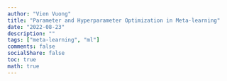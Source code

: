 ```yaml
---
author: "Vien Vuong"
title: "Parameter and Hyperparameter Optimization in Meta-learning"
date: "2022-08-23"
description: ""
tags: ["meta-learning", "ml"]
comments: false
socialShare: false
toc: true
math: true
---
```



